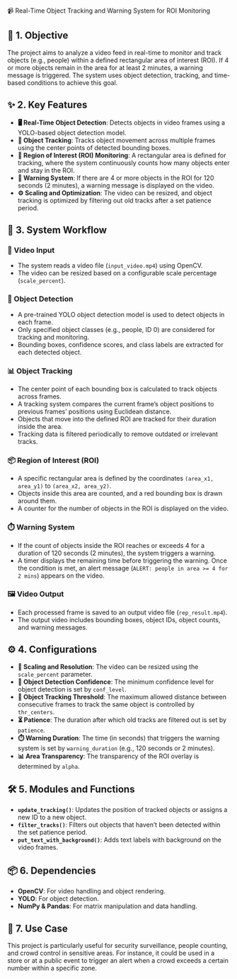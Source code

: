 📹 Real-Time Object Tracking and Warning System for ROI Monitoring

## 🎯 1. Objective
The project aims to analyze a video feed in real-time to monitor and track objects (e.g., people) within a defined rectangular area of interest (ROI). If 4 or more objects remain in the area for at least 2 minutes, a warning message is triggered. The system uses object detection, tracking, and time-based conditions to achieve this goal.

## ✨ 2. Key Features
- **🖥️ Real-Time Object Detection**: Detects objects in video frames using a YOLO-based object detection model.
- **📍 Object Tracking**: Tracks object movement across multiple frames using the center points of detected bounding boxes.
- **🛑 Region of Interest (ROI) Monitoring**: A rectangular area is defined for tracking, where the system continuously counts how many objects enter and stay in the ROI.
- **🚨 Warning System**: If there are 4 or more objects in the ROI for 120 seconds (2 minutes), a warning message is displayed on the video.
- **⚙️ Scaling and Optimization**: The video can be resized, and object tracking is optimized by filtering out old tracks after a set patience period.

## 🔄 3. System Workflow

### 🎥 Video Input
- The system reads a video file (`input_video.mp4`) using OpenCV.
- The video can be resized based on a configurable scale percentage (`scale_percent`).

### 🧠 Object Detection
- A pre-trained YOLO object detection model is used to detect objects in each frame.
- Only specified object classes (e.g., people, ID 0) are considered for tracking and monitoring.
- Bounding boxes, confidence scores, and class labels are extracted for each detected object.

### 📊 Object Tracking
- The center point of each bounding box is calculated to track objects across frames.
- A tracking system compares the current frame’s object positions to previous frames’ positions using Euclidean distance.
- Objects that move into the defined ROI are tracked for their duration inside the area.
- Tracking data is filtered periodically to remove outdated or irrelevant tracks.

### 📦 Region of Interest (ROI)
- A specific rectangular area is defined by the coordinates `(area_x1, area_y1)` to `(area_x2, area_y2)`.
- Objects inside this area are counted, and a red bounding box is drawn around them.
- A counter for the number of objects in the ROI is displayed on the video.

### ⏱️ Warning System
- If the count of objects inside the ROI reaches or exceeds 4 for a duration of 120 seconds (2 minutes), the system triggers a warning.
- A timer displays the remaining time before triggering the warning. Once the condition is met, an alert message (`ALERT: people in area >= 4 for 2 mins`) appears on the video.

### 🖼️ Video Output
- Each processed frame is saved to an output video file (`rep_result.mp4`).
- The output video includes bounding boxes, object IDs, object counts, and warning messages.

## ⚙️ 4. Configurations
- **🔧 Scaling and Resolution**: The video can be resized using the `scale_percent` parameter.
- **🎯 Object Detection Confidence**: The minimum confidence level for object detection is set by `conf_level`.
- **📍 Object Tracking Threshold**: The maximum allowed distance between consecutive frames to track the same object is controlled by `thr_centers`.
- **⏳ Patience**: The duration after which old tracks are filtered out is set by `patience`.
- **⏱️ Warning Duration**: The time (in seconds) that triggers the warning system is set by `warning_duration` (e.g., 120 seconds or 2 minutes).
- **📊 Area Transparency**: The transparency of the ROI overlay is determined by `alpha`.

## 🛠️ 5. Modules and Functions
- **`update_tracking()`**: Updates the position of tracked objects or assigns a new ID to a new object.
- **`filter_tracks()`**: Filters out objects that haven’t been detected within the set patience period.
- **`put_text_with_background()`**: Adds text labels with background on the video frames.

## 📦 6. Dependencies
- **OpenCV**: For video handling and object rendering.
- **YOLO**: For object detection.
- **NumPy & Pandas**: For matrix manipulation and data handling.

## 🚀 7. Use Case
This project is particularly useful for security surveillance, people counting, and crowd control in sensitive areas. For instance, it could be used in a store or at a public event to trigger an alert when a crowd exceeds a certain number within a specific zone.

